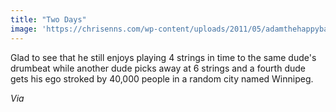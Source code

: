 ```yaml
---
title: "Two Days"
image: 'https://chrisenns.com/wp-content/uploads/2011/05/adamthehappybassist.jpg'
---
```

<p>Glad to see that he still enjoys playing 4 strings in time to the same dude's drumbeat while another dude picks away at 6 strings and a fourth dude gets his ego stroked by 40,000 people in a random city named Winnipeg.</p>
<p><em>Via <a href="http://afghancoatandcigs.tumblr.com/post/5993303038/i-had-to-post-this-immediately-from-tonights>this tumblr</a> from their show in Winnipeg, Manitoba, Canada last night.</em></p>
